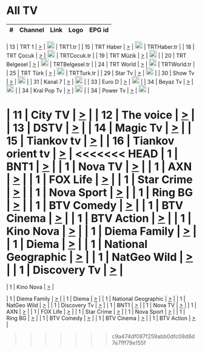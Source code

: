 <h1>All TV</h1>

| #   | Channel        | Link  | Logo | EPG id |
|:---:|:--------------:|:-----:|:----:|:------:|

| 13  | TRT 1            | [>](https://tv-trt1.medya.trt.com.tr/master.m3u8) | <img height="20" src="https://i.imgur.com/j786OLG.png"/> | TRT1.tr |
| 15  | TRT Haber        | [>](https://tv-trthaber.medya.trt.com.tr/master.m3u8) | <img height="20" src="https://i.imgur.com/OVfo8Ab.png"/> | TRTHaber.tr |
| 18  | TRT Çocuk        | [>](https://tv-trtcocuk.medya.trt.com.tr/master.m3u8) | <img height="20" src="https://i.imgur.com/QLFmD6d.png"/> | TRTCocuk.tr |
| 19  | TRT Müzik        | [>](https://tv-trtmuzik.medya.trt.com.tr/master.m3u8) | <img height="20" src="https://i.imgur.com/fIVFCEd.png"/> |
| 20  | TRT Belgesel     | [>](https://tv-trtbelgesel.medya.trt.com.tr/master.m3u8) | <img height="20" src="https://i.imgur.com/MGO87pe.png"/> | TRTBelgesel.tr |
| 24  | TRT World        | [>](https://tv-trtworld.medya.trt.com.tr/master.m3u8) | <img height="20" src="https://i.imgur.com/JEA2xpv.png"/> | TRTWorld.tr |
| 25  | TRT Türk         | [>](https://tv-trtturk.medya.trt.com.tr/master.m3u8) | <img height="20" src="https://i.imgur.com/OSTOQNw.png"/> | TRTTurk.tr |
| 29  | Star Tv   | [>](https://dogus-live.daioncdn.net/startv/startv_360p.m3u8) | <img height="20" src="https://i.imgur.com/IebUZx1.png"/> |
| 30  | Show Tv     | [>](https://ciner-live.daioncdn.net/showtv/showtv.m3u8) | <img height="20" src="https://i.imgur.com/IebUZx1.png"/> |
| 31  | Kanal 7     | [>](https://kanal7-live.daioncdn.net/kanal7/kanal7.m3u8) | <img height="20" src="https://i.imgur.com/IebUZx1.png"/> |
| 33  | Euro D    | [>](https://www.youtube.com/user/KanalD/live) | <img height="20" src="https://i.imgur.com/IebUZx1.png"/> |
| 34  | Beyaz Tv     | [>](https://beyaztv-live.daioncdn.net/beyaztv/beyaztv.m3u8) | <img height="20" src="https://i.imgur.com/IebUZx1.png"/> |
| 34  | Kral Pop Tv     | [>](https://www.youtube.com/watch?v=GuFTuKoXepw) | <img height="20" src="https://i.imgur.com/IebUZx1.png"/> |
| 34  | Power Tv     | [>](https://livetv.powerapp.com.tr/powerTV/powerhd.smil/chunklist.m3u8) | <img height="20" src="https://i.imgur.com/IebUZx1.png"/> |


| 11  | City TV | [>](https://tv.city.bg/play/tshls/citytv/index.m3u8) |
| 12  | The voice | [>](https://bss1.neterra.tv/thevoice/thevoice.m3u8) |
| 13  | DSTV | [>](http://46.249.95.140:8081/hls/data.m3u8) |
| 14  | Magic Tv | [>](https://bss1.neterra.tv/magictv/magictv.m3u8) |
| 15  | Tiankov tv | [>](https://streamer103.neterra.tv/tiankov-folk/live.m3u8) |
| 16  | Tiankov orient tv | [>](https://streamer103.neterra.tv/tiankov-orient/live.m3u8) |
<<<<<<< HEAD
| 1 | BNT1 | [>](https://ymkaya.xyz:36351/tv/bnt1/playlist.m3u8?wmsAuthSign=c2VydmVyX3RpbWU9MS82LzIwMjUgMzo0NDoyNiBBTSZoYXNoX3ZhbHVlPUJLVUhQNkJCKzA0eC8zQ0N5bmkxNVE9PSZ2YWxpZG1pbnV0ZXM9NjA=) |
| 1 | Nova TV | [>](https://ymkaya.xyz:36351/tv/novatv/playlist.m3u8?wmsAuthSign=c2VydmVyX3RpbWU9MS82LzIwMjUgMzo0NDozNiBBTSZoYXNoX3ZhbHVlPVluTXg0US9McW0zdDR0SlQrVTRiRWc9PSZ2YWxpZG1pbnV0ZXM9NjA=) |
| 1 | AXN | [>](https://ymkaya.xyz:36351/tv/axn/playlist.m3u8?wmsAuthSign=c2VydmVyX3RpbWU9MS82LzIwMjUgMzo0NDo0NiBBTSZoYXNoX3ZhbHVlPVltMngraWFKOERrUDRWWHlDTUdxekE9PSZ2YWxpZG1pbnV0ZXM9NjA=) |
| 1 | FOX Life | [>](https://ymkaya.xyz:36351/tv/foxlife/playlist.m3u8?wmsAuthSign=c2VydmVyX3RpbWU9MS82LzIwMjUgMzo0NDo1NiBBTSZoYXNoX3ZhbHVlPW1OeE9MUUd4Nm1NMWVjSE1DYTBGVkE9PSZ2YWxpZG1pbnV0ZXM9NjA=) |
| 1 | Star Crime | [>](https://ymkaya.xyz:36351/tv/foxcrime/playlist.m3u8?wmsAuthSign=c2VydmVyX3RpbWU9MS82LzIwMjUgMzo0NTowNiBBTSZoYXNoX3ZhbHVlPWJOdktMTFdCZXlEWEJxM2o1ZUFrVXc9PSZ2YWxpZG1pbnV0ZXM9NjA=) |
| 1 | Nova Sport | [>](https://ymkaya.xyz:36351/tv/novasport/playlist.m3u8?wmsAuthSign=c2VydmVyX3RpbWU9MS82LzIwMjUgMzo0NToxNiBBTSZoYXNoX3ZhbHVlPVEycXNiWUdjQk9yZlI4ZVFEazk1MGc9PSZ2YWxpZG1pbnV0ZXM9NjA=) |
| 1 | Ring BG | [>](https://ymkaya.xyz:36351/tv/ringbg/playlist.m3u8?wmsAuthSign=c2VydmVyX3RpbWU9MS82LzIwMjUgMzo0NTozMSBBTSZoYXNoX3ZhbHVlPTdlTktPSGRXQm40ZmpWV1Vua2xPZGc9PSZ2YWxpZG1pbnV0ZXM9NjA=) |
| 1 | BTV Comedy | [>](https://ymkaya.xyz:36351/tv/btvcomedy/playlist.m3u8?wmsAuthSign=c2VydmVyX3RpbWU9MS82LzIwMjUgMzo0NTo0MyBBTSZoYXNoX3ZhbHVlPWNwcER1OXp4NXJaZ3kwNDZhUms1cHc9PSZ2YWxpZG1pbnV0ZXM9NjA=) |
| 1 | BTV Cinema | [>](https://ymkaya.xyz:36351/tv/btvcinema/playlist.m3u8?wmsAuthSign=c2VydmVyX3RpbWU9MS82LzIwMjUgMzo0NTo1MyBBTSZoYXNoX3ZhbHVlPWhxNjNZZ0NaZm91RFZHZEJ6Q29zZFE9PSZ2YWxpZG1pbnV0ZXM9NjA=) |
| 1 | BTV Action | [>](https://ymkaya.xyz:36351/tv/btvaction/playlist.m3u8?wmsAuthSign=c2VydmVyX3RpbWU9MS82LzIwMjUgMzo0NjowMyBBTSZoYXNoX3ZhbHVlPXR6bHo4bm85cFhKbnk5dGZYbWVIdUE9PSZ2YWxpZG1pbnV0ZXM9NjA=) |
| 1 | Kino Nova | [>](https://ymkaya.xyz:36351/tv/kinonova/playlist.m3u8?wmsAuthSign=c2VydmVyX3RpbWU9MS82LzIwMjUgMzo0NjoxMyBBTSZoYXNoX3ZhbHVlPWMxczBmZHBoTitrZXY0ZmtjdlZtN0E9PSZ2YWxpZG1pbnV0ZXM9NjA=) |
| 1 | Diema Family | [>](https://ymkaya.xyz:36351/tv/diemafamily/playlist.m3u8?wmsAuthSign=c2VydmVyX3RpbWU9MS82LzIwMjUgMzo0NjoyMyBBTSZoYXNoX3ZhbHVlPWdRZkZLamUyYWxkNXZaalJjN2hvMnc9PSZ2YWxpZG1pbnV0ZXM9NjA=) |
| 1 | Diema | [>](https://ymkaya.xyz:36351/tv/diema/playlist.m3u8?wmsAuthSign=c2VydmVyX3RpbWU9MS82LzIwMjUgMzo0NjozMiBBTSZoYXNoX3ZhbHVlPUpCSlJxdXdaMVRkUkNKbm16bGZLNlE9PSZ2YWxpZG1pbnV0ZXM9NjA=) |
| 1 | National Geographic | [>](https://ymkaya.xyz:36351/tv/natgeo/playlist.m3u8?wmsAuthSign=c2VydmVyX3RpbWU9MS82LzIwMjUgMzo0NzozMSBBTSZoYXNoX3ZhbHVlPW8wNkI3Qm5yelRIbUNhQlVrMDJDakE9PSZ2YWxpZG1pbnV0ZXM9NjA=) |
| 1 | NatGeo Wild | [>](https://ymkaya.xyz:36351/tv/natgeowild/playlist.m3u8?wmsAuthSign=c2VydmVyX3RpbWU9MS82LzIwMjUgMzo0Nzo0MSBBTSZoYXNoX3ZhbHVlPTFOS3UwVWR4REVjMnU4Z1YreUdxaVE9PSZ2YWxpZG1pbnV0ZXM9NjA=) |
| 1 | Discovery Tv | [>](https://ymkaya.xyz:36351/tv/discovery/playlist.m3u8?wmsAuthSign=c2VydmVyX3RpbWU9MS82LzIwMjUgMzo0Nzo1MSBBTSZoYXNoX3ZhbHVlPW1aWExOektaRjlqZS9ORDM5eWNiN0E9PSZ2YWxpZG1pbnV0ZXM9NjA=) |
=======


| 1 | Kino Nova | [>](https://ymkaya.xyz:11336/tv/kinonova/playlist.m3u8?wmsAuthSign=c2VydmVyX3RpbWU9MS8yLzIwMjUgNDo0MDoyMCBBTSZoYXNoX3ZhbHVlPWlFS1FrWEtMMVRFM3l5YklUWUJQUHc9PSZ2YWxpZG1pbnV0ZXM9NjA=) |

| 1 | Diema Family | [>](https://ymkaya.xyz:11336/tv/diemafamily/playlist.m3u8?wmsAuthSign=c2VydmVyX3RpbWU9MS8yLzIwMjUgNDo0MDozMCBBTSZoYXNoX3ZhbHVlPUVUaTVKTldvZTF5WVVCM0YwL21kaXc9PSZ2YWxpZG1pbnV0ZXM9NjA=) |
| 1 | Diema | [>](https://ymkaya.xyz:11336/tv/diema/playlist.m3u8?wmsAuthSign=c2VydmVyX3RpbWU9MS8yLzIwMjUgNDo0MDo0MCBBTSZoYXNoX3ZhbHVlPVlYMWVJT2NuUjNpUTBsaytEUFFOS2c9PSZ2YWxpZG1pbnV0ZXM9NjA=) |
| 1 | National Geographic | [>](https://ymkaya.xyz:11336/tv/natgeo/playlist.m3u8?wmsAuthSign=c2VydmVyX3RpbWU9MS8yLzIwMjUgNDo0MTo0MSBBTSZoYXNoX3ZhbHVlPTJQTlVmcG5nYWx0M013eUhGRGxnd0E9PSZ2YWxpZG1pbnV0ZXM9NjA=) |
| 1 | NatGeo Wild | [>](https://ymkaya.xyz:11336/tv/natgeowild/playlist.m3u8?wmsAuthSign=c2VydmVyX3RpbWU9MS8yLzIwMjUgNDo0MTo1MSBBTSZoYXNoX3ZhbHVlPVl1OXZaTTliN0hGWEN3eDBYd1duNkE9PSZ2YWxpZG1pbnV0ZXM9NjA=) |
| 1 | Discovery Tv | [>](https://ymkaya.xyz:11336/tv/discovery/playlist.m3u8?wmsAuthSign=c2VydmVyX3RpbWU9MS8yLzIwMjUgNDo0MjowMSBBTSZoYXNoX3ZhbHVlPWtBQmdLNlY2RmQwWElzMVYzSDJyVkE9PSZ2YWxpZG1pbnV0ZXM9NjA=) |
| 1 | BNT1 | [>](https://ymkaya.xyz:11336/tv/bnt1/playlist.m3u8?wmsAuthSign=c2VydmVyX3RpbWU9MS8yLzIwMjUgNDozODozOCBBTSZoYXNoX3ZhbHVlPVVrMVlRQXpJWlhYeUh6ZFVpSC9NMUE9PSZ2YWxpZG1pbnV0ZXM9NjA=) |
| 1 | Nova TV | [>](https://ymkaya.xyz:11336/tv/novatv/playlist.m3u8?wmsAuthSign=c2VydmVyX3RpbWU9MS8yLzIwMjUgNDozODo0OCBBTSZoYXNoX3ZhbHVlPUVxQjh1a0ZzYkVGZU8zZDFGTzdreVE9PSZ2YWxpZG1pbnV0ZXM9NjA=) |
| 1 | AXN | [>](https://ymkaya.xyz:11336/tv/axn/playlist.m3u8?wmsAuthSign=c2VydmVyX3RpbWU9MS8yLzIwMjUgNDozODo1OCBBTSZoYXNoX3ZhbHVlPUpkWStGY1hkNXhaOVpPZ0thQ0FZL3c9PSZ2YWxpZG1pbnV0ZXM9NjA=) |
| 1 | FOX Life | [>](https://ymkaya.xyz:11336/tv/foxlife/playlist.m3u8?wmsAuthSign=c2VydmVyX3RpbWU9MS8yLzIwMjUgNDozOToxMCBBTSZoYXNoX3ZhbHVlPWt1ZDc1T3AzYlZDTjJnSy9TU0xJZlE9PSZ2YWxpZG1pbnV0ZXM9NjA=) |
| 1 | Star Crime | [>](https://ymkaya.xyz:11336/tv/foxcrime/playlist.m3u8?wmsAuthSign=c2VydmVyX3RpbWU9MS8yLzIwMjUgNDozOToyMCBBTSZoYXNoX3ZhbHVlPXIwVU45Nm9FR1l2enNkTG9TanBxbmc9PSZ2YWxpZG1pbnV0ZXM9NjA=) |
| 1 | Nova Sport | [>](https://ymkaya.xyz:11336/tv/novasport/playlist.m3u8?wmsAuthSign=c2VydmVyX3RpbWU9MS8yLzIwMjUgNDozOTozMCBBTSZoYXNoX3ZhbHVlPXlSZ0UxazVaM0xhSmc0NmR4T0c1T2c9PSZ2YWxpZG1pbnV0ZXM9NjA=) |
| 1 | Ring BG | [>](https://ymkaya.xyz:11336/tv/ringbg/playlist.m3u8?wmsAuthSign=c2VydmVyX3RpbWU9MS8yLzIwMjUgNDozOTo0MCBBTSZoYXNoX3ZhbHVlPTR4aUlFNHVUYWN4enY1WkVuOFZma2c9PSZ2YWxpZG1pbnV0ZXM9NjA=) |
| 1 | BTV Comedy | [>](https://ymkaya.xyz:11336/tv/btvcomedy/playlist.m3u8?wmsAuthSign=c2VydmVyX3RpbWU9MS8yLzIwMjUgNDozOTo1MCBBTSZoYXNoX3ZhbHVlPUtrMTJ2RHNTTUU1RFp1ZkVOdXFSK3c9PSZ2YWxpZG1pbnV0ZXM9NjA=) |
| 1 | BTV Cinema | [>](https://ymkaya.xyz:11336/tv/btvcinema/playlist.m3u8?wmsAuthSign=c2VydmVyX3RpbWU9MS8yLzIwMjUgNDozOTo1OSBBTSZoYXNoX3ZhbHVlPTZWcU9FZW56cG1NM1lrYy8xNE5NeHc9PSZ2YWxpZG1pbnV0ZXM9NjA=) |
| 1 | BTV Action | [>](https://ymkaya.xyz:11336/tv/btvaction/playlist.m3u8?wmsAuthSign=c2VydmVyX3RpbWU9MS8yLzIwMjUgNDo0MDoxMCBBTSZoYXNoX3ZhbHVlPUlDd0ErRkZVWThyMVZwR3c2REdGZ3c9PSZ2YWxpZG1pbnV0ZXM9NjA=) |
>>>>>>> c9a474df087f259abb0dfc08d8d7e7fff79e155f
